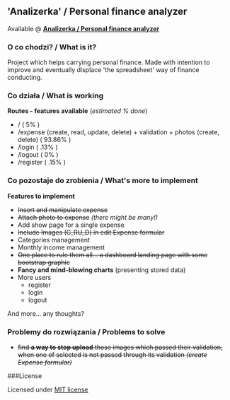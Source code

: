 ## 'Analizerka' / Personal finance analyzer

Available @ **[Analizerka / Personal finance analyzer](http://analizerka.glt.pl)**

### O co chodzi?  / What is it?
Project which helps carrying personal finance. Made with intention to improve and eventually displace 'the spreadsheet' way of finance conducting.

### Co działa / What is working

**Routes - features available** (*estimated % done*)

* / ( 5% )
* /expense (create, read, update, delete) + validation + photos (create, delete) ( 93.86% )
* /login ( .13% )
* /logout ( 0% )
* /register ( .15% )

### Co pozostaje do zrobienia / What's more to implement
**Features to implement**

* ~~Insert and manipulate expense~~
* ~~Attach photo to expense~~ _(there might be many!)_
* Add show page for a single expense
* ~~Include Images (C_RU_D) in edit Expense formular~~
* Categories management
* Monthly income management
* ~~One place to rule them all... a dashboard landing page with some bootstrap graphic~~
* **Fancy and mind-blowing charts** (presenting stored data)
* More users
    * register
    * login
    * logout

And more... any thoughts?

### Problemy do rozwiązania / Problems to solve
* ~~find **a way to stop upload** those images which passed their validation, when one of selected is not passed through its validation *(create Expense formular)*~~

###License

Licensed under [MIT license](http://opensource.org/licenses/MIT)
